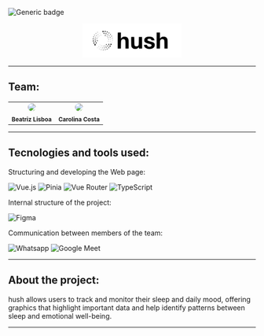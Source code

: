 ![Generic badge](https://img.shields.io/badge/status-completed-805BB5)

<div align="center">
<img src="https://github.com/carolinacosta4/Hush/blob/main/app/src/assets/images/logos/logo.svg" width="40%" />
</div>

<hr>

## Team:

<table align="center">
    <tr>
        <td align="center">
        <img style="border-radius: 50%; width="100px;"" src="https://avatars.githubusercontent.com/u/99557581?v=4" width="100px;"><br>
        <sub>
        <b>Beatriz Lisboa</br>
        </td>
	<td align="center">
        <img style="border-radius: 50%; width="100px;"" src="https://avatars.githubusercontent.com/u/115319284?s=400" width="100px;"><br>
        <sub>
        <b>Carolina Costa</br>
        </td>
    </tr>
</table>

<hr>

## Tecnologies and tools used:

Structuring and developing the Web page:

![Vue.js](https://img.shields.io/badge/Vue.js-35495E?style=for-the-badge&logo=vuedotjs&logoColor=4FC08D)
![Pinia](https://img.shields.io/badge/Pinia-42B883?style=for-the-badge&logo=vue.js&logoColor=white)
![Vue Router](https://img.shields.io/badge/Vue%20Router-4FC08D?style=for-the-badge&logo=vue.js&logoColor=white)
![TypeScript](https://shields.io/badge/TypeScript-3178C6?logo=TypeScript&logoColor=FFF&style=for-the-badge)

Internal structure of the project:

![Figma](https://img.shields.io/badge/figma-%23F24E1E.svg?style=for-the-badge&logo=figma&logoColor=white)

Communication between members of the team:

![Whatsapp](https://img.shields.io/badge/WhatsApp-25D366?style=for-the-badge&logo=whatsapp&logoColor=white)
![Google Meet](https://img.shields.io/badge/Meet-00897B?logo=google-meet&logoColor=white&style=for-the-badge)

<hr>

## About the project:

hush allows users to track and monitor their sleep and daily mood, offering graphics that highlight important data and help identify patterns between sleep and emotional well-being.

<hr>
